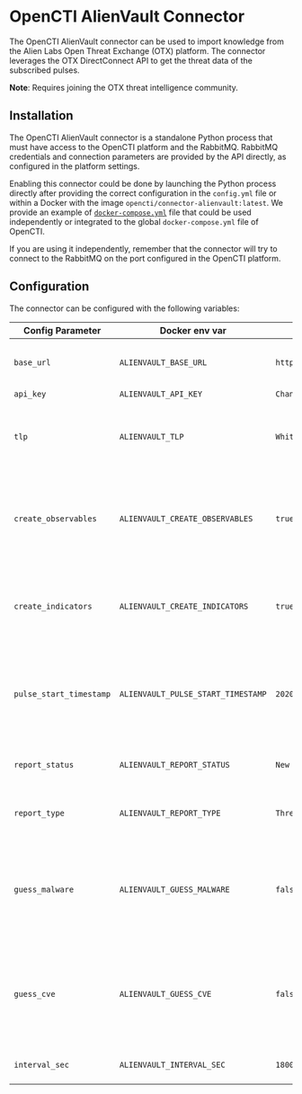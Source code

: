 # OpenCTI AlienVault Connector

The OpenCTI AlienVault connector can be used to import knowledge from the Alien Labs Open Threat Exchange (OTX) platform.
The connector leverages the OTX DirectConnect API to get the threat data of the subscribed pulses. 

**Note**: Requires joining the OTX threat intelligence community.

## Installation

The OpenCTI AlienVault connector is a standalone Python process that must have access
to the OpenCTI platform and the RabbitMQ. RabbitMQ credentials and connection parameters
are provided by the API directly, as configured in the platform settings.

Enabling this connector could be done by launching the Python process directly after
providing the correct configuration in the `config.yml` file or within a Docker with
the image `opencti/connector-alienvault:latest`. We provide an example of
[`docker-compose.yml`](docker-compose.yml) file that could be used independently or
integrated to the global `docker-compose.yml` file of OpenCTI.

If you are using it independently, remember that the connector will try to connect to
the RabbitMQ on the port configured in the OpenCTI platform.

## Configuration

The connector can be configured with the following variables:

| Config Parameter            | Docker env var                          | Default                                             | Description                                                                                               |
| --------------------------- | --------------------------------------- | --------------------------------------------------- | --------------------------------------------------------------------------------------------------------- |
| `base_url`                  | `ALIENVAULT_BASE_URL`                   | `https://otx.alienvault.com`                        | The base URL for the OTX DirectConnect API.                                                               |
| `api_key`                   | `ALIENVAULT_API_KEY`                    | `ChangeMe`                                          | The OTX Key.                                                                                              |
| `tlp`                       | `ALIENVAULT_TLP`                        | `White`                                             | The default TLP marking used if the Pulse does not define TLP.                                            |
| `create_observables`        | `ALIENVAULT_CREATE_OBSERVABLES`         | `true`                                              | If true then observables will be created from Pulse indicators and added to the report.                   |
| `create_indicators`         | `ALIENVAULT_CREATE_INDICATORS`          | `true`                                              | If true then indicators will be created from Pulse indicators and added to the report.                    |
| `pulse_start_timestamp`     | `ALIENVAULT_PULSE_START_TIMESTAMP`      | `2020-05-01T00:00:00`                               | The Pulses modified after this timestamp will be imported. Timestamp in ISO 8601 format, UTC.             |
| `report_status`             | `ALIENVAULT_REPORT_STATUS`              | `New`                                               | The status of imported reports in the OpenCTI.                                                            |
| `report_type`               | `ALIENVAULT_REPORT_TYPE`                | `Threat Report`                                     | The type of imported reports in the OpenCTI.                                                              |
| `guess_malware`             | `ALIENVAULT_GUESS_MALWARE`              | `false`                                             | The Pulse tags are used to guess (queries malwares in the OpenCTI) malwares related to the given Pulse.   |
| `guess_cve`                 | `ALIENVAULT_GUESS_CVE`                  | `false`                                             | The Pulse tags are used to guess (checks whether tag matches (CVE-\d{4}-\d{4,7})) vulnerabilities.        |
| `interval_sec`              | `ALIENVAULT_INTERVAL_SEC`               | `1800`                                              | The import interval in seconds.                                                                           |
